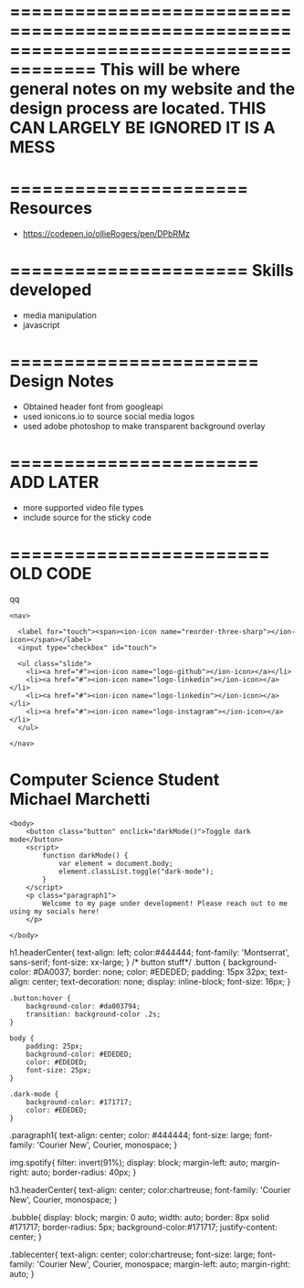 ======================================================================================
This will be where general notes on my website and the design process are located.
THIS CAN LARGELY BE IGNORED IT IS A MESS
======================================================================================

======================
Resources
======================
- https://codepen.io/ollieRogers/pen/DPbRMz




======================
Skills developed
======================
- media manipulation
- javascript


=======================
Design Notes
=======================
- Obtained header font from googleapi
- used ionicons.io to source social media logos
- used adobe photoshop to make transparent background overlay


=======================
ADD LATER
=======================
- more supported video file types
- include source for the sticky code


========================
OLD CODE
========================


qq




    <nav>
    
      <label for="touch"><span><ion-icon name="reorder-three-sharp"></ion-icon></span></label>               
      <input type="checkbox" id="touch"> 
    
      <ul class="slide">
        <li><a href="#"><ion-icon name="logo-github"></ion-icon></a></li> 
        <li><a href="#"><ion-icon name="logo-linkedin"></ion-icon></a></li>
        <li><a href="#"><ion-icon name="logo-linkedin"></ion-icon></a></li>
        <li><a href="#"><ion-icon name="logo-instagram"></ion-icon></a></li>
      </ul>
    
    </nav> 






















<!DOCTYPE html>
<html>
    <head>
        <content="width=device-width, initial-scale=1">
        <link rel="preconnect" href="https://fonts.googleapis.com">
        <link rel="preconnect" href="https://fonts.gstatic.com" crossorigin>
        <link href="https://fonts.googleapis.com/css2?family=Montserrat:wght@500&display=swap" rel="stylesheet">
        <link rel="stylesheet" href="mmarchettiStyle.css">
        <title>
            M Marchetti
        </title>
        <h1 class="headerCenter">
            Computer Science Student</br>
            Michael Marchetti
        </h1>
    </head>

    <body>
        <button class="button" onclick="darkMode()">Toggle dark mode</button>
        <script>
            function darkMode() {
                var element = document.body;
                element.classList.toggle("dark-mode");
            }
        </script>
        <p class="paragraph1">
            Welcome to my page under development! Please reach out to me using my socials here!
        </p>

    </body>
</html>




h1.headerCenter{
    text-align: left;
    color:#444444;
    font-family: 'Montserrat', sans-serif;
    font-size: xx-large;
}
/* button stuff*/
    .button {
        background-color: #DA0037;
        border: none;
        color: #EDEDED;
        padding: 15px 32px;
        text-align: center;
        text-decoration: none;
        display: inline-block;
        font-size: 16px;
    }

    .button:hover {
        background-color: #da003794;
        transition: background-color .2s;
    }

    body {
        padding: 25px;
        background-color: #EDEDED;
        color: #EDEDED;
        font-size: 25px;
    }
    
    .dark-mode {
        background-color: #171717;
        color: #EDEDED;
    }

.paragraph1{
    text-align: center;
    color: #444444;
    font-size: large;
    font-family: 'Courier New', Courier, monospace;
}

img.spotify{
    filter: invert(91%);
    display: block;
    margin-left: auto;
    margin-right: auto;
    border-radius: 40px;
}

h3.headerCenter{
    text-align: center;
    color:chartreuse;
    font-family: 'Courier New', Courier, monospace;
}


.bubble{
    display: block;
    margin: 0 auto;
    width: auto;
    border: 8px solid #171717;
    border-radius: 5px;
    background-color:#171717;
    justify-content: center;
}

.tablecenter{
    text-align: center;
    color:chartreuse;
    font-size: large;
    font-family: 'Courier New', Courier, monospace;
    margin-left: auto;
    margin-right: auto;
}
